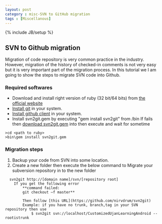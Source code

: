 ```yaml
---
layout: post
category : misc-SVN to GitHub migration
tags : [Miscellanous]
---
```

{% include JB/setup %}

## SVN to Github migration

Migration of code repository is very common practice in the industry. However, migration of the history of checked-in comments  is not very easy but it is very important part of the migration process. In this tutorial we I am going to show the steps to migrate SVN code into Github.

  
  
### Required softwares 


 * Download and install right version of ruby (32 bit/64 bits) from [the official website](http://rubyinstaller.org/downloads/)
 * [Install git](https://www.git-scm.com/download/win) in your system.
 * [Install github client](https://windows.github.com/) in your system.
 * Install svn2git.gem by executing "gem install svn2git" from <path to ruby>/bin
    If fails then [download svn2git.gem](https://rubygems.org/gems/svn2git/versions/2.3.2) into <path to ruby> then execute and wait for sometime

```
>cd <path to ruby>
>bin\gem install svn2git.gem
```

### Migration steps


1. Backup your code from SVN into some location.
2. Create a new folder then execute the below command to Migrate your subversion repository in to the new folder

```
  svn2git http://[domain name]/svn/[repository root]
	If you get the following error
		**command failed:
		git checkout –f master**
		
		Then follow [this URL](https://github.com/nirvdrum/svn2git)
		Example: if you have no trunk, branch,tag in your SVN repository then use 
			$ svn2git svn://localhost/CustomizedUjanLearningAndroid --rootistrunk
```
